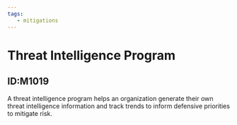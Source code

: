 ```yaml
---
tags:
   - mitigations
---
```

# Threat Intelligence Program
## ID:M1019
A threat intelligence program helps an organization generate their own threat intelligence information and track trends to inform defensive priorities to mitigate risk.
